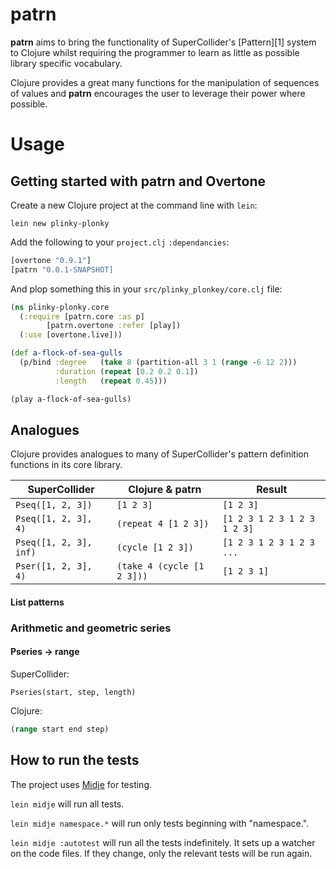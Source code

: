 # patrn

**patrn** aims to bring the functionality of SuperCollider's [Pattern][1] system to
Clojure whilst requiring the programmer to learn as little as possible library
specific vocabulary. 

Clojure provides a great many functions for the manipulation of sequences of
values and **patrn** encourages the user to leverage their power where
possible.

# Usage

## Getting started with patrn and Overtone

Create a new Clojure project at the command line with `lein`:
```
lein new plinky-plonky
```
Add the following to your `project.clj` `:dependancies`:
```clojure
[overtone "0.9.1"]
[patrn "0.0.1-SNAPSHOT]
```
And plop something this in your `src/plinky_plonkey/core.clj` file:
```clojure
(ns plinky-plonky.core
  (:require [patrn.core :as p]
	    [patrn.overtone :refer [play])
  (:use [overtone.live]))

(def a-flock-of-sea-gulls 
  (p/bind :degree   (take 8 (partition-all 3 1 (range -6 12 2)))
          :duration (repeat [0.2 0.2 0.1])
          :length   (repeat 0.45)))

(play a-flock-of-sea-gulls)
```

## Analogues

Clojure provides analogues to many of SuperCollider's pattern definition
functions in its core library.

SuperCollider          | Clojure & patrn            | Result
------------------     | -----------------------    | --------------------------
`Pseq([1, 2, 3])`      | `[1 2 3]`                  | `[1 2 3]`  
`Pseq([1, 2, 3], 4)`   | `(repeat 4 [1 2 3])`       | `[1 2 3 1 2 3 1 2 3 1 2 3]`
`Pseq([1, 2, 3], inf)` | `(cycle [1 2 3])`          | `[1 2 3 1 2 3 1 2 3 ...`
`Pser([1, 2, 3], 4)`   | `(take 4 (cycle [1 2 3]))` | `[1 2 3 1]`

#### List patterns

### Arithmetic and geometric series

#### Pseries -> range

SuperCollider:
```
Pseries(start, step, length)
```

Clojure:
```clojure
(range start end step)
```


## How to run the tests

The project uses [Midje](https://github.com/marick/Midje/) for testing.

`lein midje` will run all tests.

`lein midje namespace.*` will run only tests beginning with "namespace.".

`lein midje :autotest` will run all the tests indefinitely. It sets up a
watcher on the code files. If they change, only the relevant tests will be
run again.
